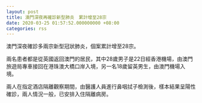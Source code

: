 ```yaml
---
layout: post
title: 澳門深夜再確診新型肺炎　累計增至28宗
date: 2020-03-25 01:57:52.000000000 +08:00
categories: rss
---
```


澳門深夜確診多兩宗新型冠狀肺炎，個案累計增至28宗。

兩名患者都是從英國返回澳門的居民，其中28歲男子是22日經香港機場，由澳門旅遊局專車接回在港珠澳大橋口岸入境，另一名18歲留英男生，由澳門機場入境。

兩人在指定酒店隔離觀察期間，由醫護人員進行鼻咽拭子檢測後，樣本結果呈陽性確診，兩人情況一般，已安排入住隔離病房。
